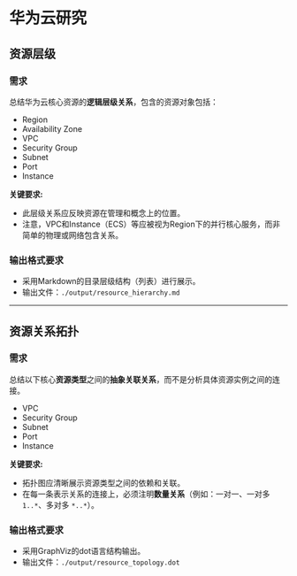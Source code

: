 # 华为云研究

## 资源层级

### 需求

总结华为云核心资源的**逻辑层级关系**，包含的资源对象包括：
- Region
- Availability Zone
- VPC
- Security Group
- Subnet
- Port
- Instance

**关键要求:**
- 此层级关系应反映资源在管理和概念上的位置。
- 注意，VPC和Instance（ECS）等应被视为Region下的并行核心服务，而非简单的物理或网络包含关系。

### 输出格式要求

- 采用Markdown的目录层级结构（列表）进行展示。
- 输出文件：`./output/resource_hierarchy.md`

---

## 资源关系拓扑

### 需求

总结以下核心**资源类型**之间的**抽象关联关系**，而不是分析具体资源实例之间的连接。

- VPC
- Security Group
- Subnet
- Port
- Instance

**关键要求:**
- 拓扑图应清晰展示资源类型之间的依赖和关联。
- 在每一条表示关系的连接上，必须注明**数量关系**（例如：一对一、一对多 `1..*`、多对多 `*..*`）。

### 输出格式要求

- 采用GraphViz的dot语言结构输出。
- 输出文件：`./output/resource_topology.dot`
